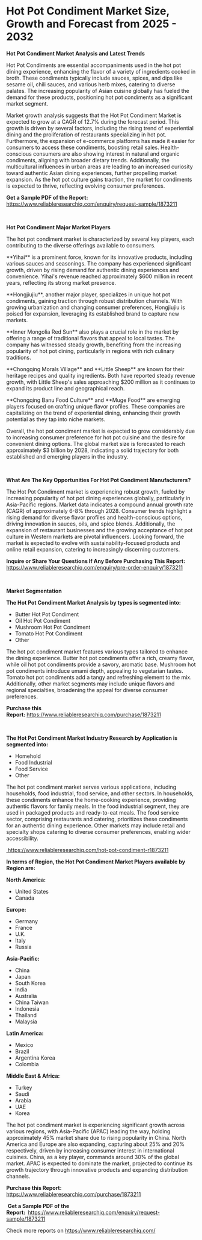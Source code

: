 <p><h1>Hot Pot Condiment Market Size, Growth and Forecast from 2025 - 2032</h1></p><p><strong>Hot Pot Condiment Market Analysis and Latest Trends</strong></p>
<p><p>Hot Pot Condiments are essential accompaniments used in the hot pot dining experience, enhancing the flavor of a variety of ingredients cooked in broth. These condiments typically include sauces, spices, and dips like sesame oil, chili sauces, and various herb mixes, catering to diverse palates. The increasing popularity of Asian cuisine globally has fueled the demand for these products, positioning hot pot condiments as a significant market segment.</p><p>Market growth analysis suggests that the Hot Pot Condiment Market is expected to grow at a CAGR of 12.7% during the forecast period. This growth is driven by several factors, including the rising trend of experiential dining and the proliferation of restaurants specializing in hot pot. Furthermore, the expansion of e-commerce platforms has made it easier for consumers to access these condiments, boosting retail sales. Health-conscious consumers are also showing interest in natural and organic condiments, aligning with broader dietary trends. Additionally, the multicultural influences in urban areas are leading to an increased curiosity toward authentic Asian dining experiences, further propelling market expansion. As the hot pot culture gains traction, the market for condiments is expected to thrive, reflecting evolving consumer preferences.</p></p>
<p><strong>Get a Sample PDF of the Report:&nbsp;</strong> <a href="https://www.reliableresearchiq.com/enquiry/request-sample/1873211?utm_campaign=2212&utm_medium=2&utm_source=Github&utm_content=ia&utm_term=04042025&utm_id=hot-pot-condiment">https://www.reliableresearchiq.com/enquiry/request-sample/1873211</a></p>
<p>&nbsp;</p>
<p><strong>Hot Pot Condiment Major Market Players</strong></p>
<p><p>The hot pot condiment market is characterized by several key players, each contributing to the diverse offerings available to consumers. </p><p>**Yihai** is a prominent force, known for its innovative products, including various sauces and seasonings. The company has experienced significant growth, driven by rising demand for authentic dining experiences and convenience. Yihai's revenue reached approximately $600 million in recent years, reflecting its strong market presence.</p><p>**Hongjiujiu**, another major player, specializes in unique hot pot condiments, gaining traction through robust distribution channels. With growing urbanization and changing consumer preferences, Hongjiujiu is poised for expansion, leveraging its established brand to capture new markets.</p><p>**Inner Mongolia Red Sun** also plays a crucial role in the market by offering a range of traditional flavors that appeal to local tastes. The company has witnessed steady growth, benefiting from the increasing popularity of hot pot dining, particularly in regions with rich culinary traditions.</p><p>**Chongqing Morals Village** and **Little Sheep** are known for their heritage recipes and quality ingredients. Both have reported steady revenue growth, with Little Sheep's sales approaching $200 million as it continues to expand its product line and geographical reach.</p><p>**Chongqing Banu Food Culture** and **Muge Food** are emerging players focused on crafting unique flavor profiles. These companies are capitalizing on the trend of experiential dining, enhancing their growth potential as they tap into niche markets.</p><p>Overall, the hot pot condiment market is expected to grow considerably due to increasing consumer preference for hot pot cuisine and the desire for convenient dining options. The global market size is forecasted to reach approximately $3 billion by 2028, indicating a solid trajectory for both established and emerging players in the industry.</p></p>
<p>&nbsp;</p>
<p><strong>What Are The Key Opportunities For Hot Pot Condiment Manufacturers?</strong></p>
<p><p>The Hot Pot Condiment market is experiencing robust growth, fueled by increasing popularity of hot pot dining experiences globally, particularly in Asia-Pacific regions. Market data indicates a compound annual growth rate (CAGR) of approximately 6-8% through 2028. Consumer trends highlight a rising demand for diverse flavor profiles and health-conscious options, driving innovation in sauces, oils, and spice blends. Additionally, the expansion of restaurant businesses and the growing acceptance of hot pot culture in Western markets are pivotal influencers. Looking forward, the market is expected to evolve with sustainability-focused products and online retail expansion, catering to increasingly discerning customers.</p></p>
<p><strong>Inquire or Share Your Questions If Any Before Purchasing This Report:</strong> <a href="https://www.reliableresearchiq.com/enquiry/pre-order-enquiry/1873211?utm_campaign=2212&utm_medium=2&utm_source=Github&utm_content=ia&utm_term=04042025&utm_id=hot-pot-condiment">https://www.reliableresearchiq.com/enquiry/pre-order-enquiry/1873211</a></p>
<p>&nbsp;</p>
<p><strong>Market Segmentation</strong></p>
<p><strong>The Hot Pot Condiment Market Analysis by types is segmented into:</strong></p>
<p><ul><li>Butter Hot Pot Condiment</li><li>Oil Hot Pot Condiment</li><li>Mushroom Hot Pot Condiment</li><li>Tomato Hot Pot Condiment</li><li>Other</li></ul></p>
<p><p>The hot pot condiment market features various types tailored to enhance the dining experience. Butter hot pot condiments offer a rich, creamy flavor, while oil hot pot condiments provide a savory, aromatic base. Mushroom hot pot condiments introduce umami depth, appealing to vegetarian tastes. Tomato hot pot condiments add a tangy and refreshing element to the mix. Additionally, other market segments may include unique flavors and regional specialties, broadening the appeal for diverse consumer preferences.</p></p>
<p><strong>Purchase this Report:&nbsp;</strong><a href="https://www.reliableresearchiq.com/purchase/1873211?utm_campaign=2212&utm_medium=2&utm_source=Github&utm_content=ia&utm_term=04042025&utm_id=hot-pot-condiment">https://www.reliableresearchiq.com/purchase/1873211</a></p>
<p>&nbsp;</p>
<p><strong>The Hot Pot Condiment Market Industry Research by Application is segmented into:</strong></p>
<p><ul><li>Homehold</li><li>Food Industrial</li><li>Food Service</li><li>Other</li></ul></p>
<p><p>The hot pot condiment market serves various applications, including households, food industrial, food service, and other sectors. In households, these condiments enhance the home-cooking experience, providing authentic flavors for family meals. In the food industrial segment, they are used in packaged products and ready-to-eat meals. The food service sector, comprising restaurants and catering, prioritizes these condiments for an authentic dining experience. Other markets may include retail and specialty shops catering to diverse consumer preferences, enabling wider accessibility.</p></p>
<p><a href="https://www.reliableresearchiq.com/hot-pot-condiment-r1873211?utm_campaign=2212&utm_medium=2&utm_source=Github&utm_content=ia&utm_term=04042025&utm_id=hot-pot-condiment">&nbsp;https://www.reliableresearchiq.com/hot-pot-condiment-r1873211</a></p>
<p><strong>In terms of Region, the Hot Pot Condiment Market Players available by Region are:</strong></p>
<p>
    <p> <strong> North America: </strong>
        <ul>
            <li>United States</li>
            <li>Canada</li>
        </ul>
        </p> 
    <p> <strong> Europe: </strong>
        <ul>
            <li>Germany</li>
            <li>France</li>
            <li>U.K.</li>
            <li>Italy</li>
            <li>Russia</li>
        </ul>
        </p> 
    <p> <strong> Asia-Pacific: </strong>
        <ul>
            <li>China</li>
            <li>Japan</li>
            <li>South Korea</li>
            <li>India</li>
            <li>Australia</li>
            <li>China Taiwan</li>
            <li>Indonesia</li>
            <li>Thailand</li>
            <li>Malaysia</li>
        </ul>
        </p> 
    <p> <strong> Latin America: </strong>
        <ul>
            <li>Mexico</li>
            <li>Brazil</li>
            <li>Argentina Korea</li>
            <li>Colombia</li>
        </ul>
        </p> 
    <p> <strong> Middle East & Africa: </strong>
        <ul>
            <li>Turkey</li>
            <li>Saudi</li>
            <li>Arabia</li>
            <li>UAE</li>
            <li>Korea</li>
        </ul>
    </p>
    </p>
<p><p>The hot pot condiment market is experiencing significant growth across various regions, with Asia-Pacific (APAC) leading the way, holding approximately 45% market share due to rising popularity in China. North America and Europe are also expanding, capturing about 25% and 20% respectively, driven by increasing consumer interest in international cuisines. China, as a key player, commands around 30% of the global market. APAC is expected to dominate the market, projected to continue its growth trajectory through innovative products and expanding distribution channels.</p></p>
<p><strong>Purchase this Report: </strong><a href="https://www.reliableresearchiq.com/purchase/1873211?utm_campaign=2212&utm_medium=2&utm_source=Github&utm_content=ia&utm_term=04042025&utm_id=hot-pot-condiment">https://www.reliableresearchiq.com/purchase/1873211</a></p>
<p>&nbsp;<strong>Get a Sample PDF of the Report:&nbsp;&nbsp;</strong><a href="https://www.reliableresearchiq.com/enquiry/request-sample/1873211?utm_campaign=2212&utm_medium=2&utm_source=Github&utm_content=ia&utm_term=04042025&utm_id=hot-pot-condiment">https://www.reliableresearchiq.com/enquiry/request-sample/1873211</a></p>
<p><strong></strong></p>
<p>Check more reports on <a href="https://www.reliableresearchiq.com/?utm_campaign=2212&utm_medium=2&utm_source=Github&utm_content=ia&utm_term=04042025&utm_id=hot-pot-condiment">https://www.reliableresearchiq.com/</a></p>